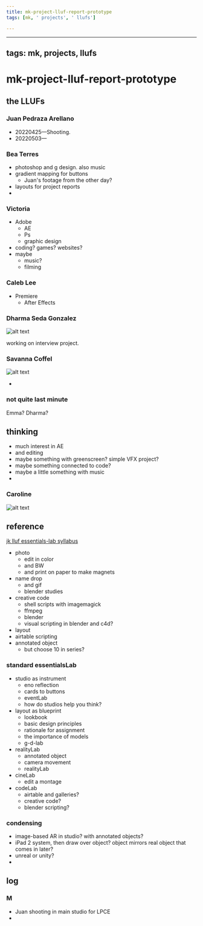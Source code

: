 ```yaml
---
title: mk-project-lluf-report-prototype
tags: [mk, ' projects', ' llufs']

---
```


---
tags: mk, projects, llufs
---

# mk-project-lluf-report-prototype

## the LLUFs

### Juan Pedraza Arellano

- 20220425—Shooting.
- 20220503—

### Bea Terres

- photoshop and g design. also music
- gradient mapping for buttons
    - Juan's footage from the other day?
- layouts for project reports
- 

### Victoria

- Adobe
    - AE
    - Ps
    - graphic design
- coding? games? websites?
- maybe
    - music?
    - filming
 
### Caleb Lee

- Premiere
    - After Effects


### Dharma Seda Gonzalez

![alt text](https://files.slack.com/files-pri/T0HTW3H0V-F03CX88KNSH/dharma-1.jpg?pub_secret=2f043a2b48)

working on interview project.

### Savanna Coffel

![alt text](https://files.slack.com/files-pri/T0HTW3H0V-F03D17X19N2/savanna_blue.jpg?pub_secret=0b07339e15)

* 

### not quite last minute
Emma? Dharma?

## thinking

- much interest in AE
- and editing
- maybe something with greenscreen? simple VFX project?
- maybe something connected to code?
- maybe a little something with music
- 

### Caroline

![alt text](https://files.slack.com/files-pri/T0HTW3H0V-F03DLEW8B0R/cg_pink_and_purple_jpeg.jpg?pub_secret=51303326fb)


## reference

[jk lluf essentials-lab syllabus](https://hackmd.io/PNaGDXbtSYe78gPhw5A8aw)

- photo
    - edit in color
    - and BW
    - and print on paper to make magnets
- name drop
    - and gif
    - blender studies
- creative code
    - shell scripts with imagemagick
    - ffmpeg
    - blender
    - visual scripting in blender and c4d?
- layout
- airtable scripting
- annotated object
    - but choose 10 in series?


### standard essentialsLab

- studio as instrument
    - eno reflection
    - cards to buttons
    - eventLab
    - how do studios help you think?
- layout as blueprint
    - lookbook
    - basic design principles
    - rationale for assignment
    - the importance of models
    - g-d-lab
- realityLab
    - annotated object
    - camera movement
    - realityLab
- cineLab
    - edit a montage
- codeLab
    - airtable and galleries?
    - creative code?
    - blender scripting?


### condensing

- image-based AR in studio? with annotated objects?
- iPad 2 system, then draw over object? object mirrors real object that comes in later?
- unreal or unity?
-


## log

### M

* Juan shooting in main studio for LPCE
* 
